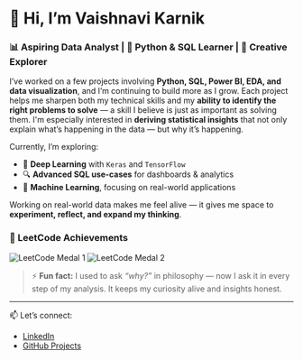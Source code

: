# 👋 Hi, I’m Vaishnavi Karnik

### 📊 Aspiring Data Analyst | 🐍 Python & SQL Learner | 🌸 Creative Explorer

I’ve worked on a few projects involving **Python, SQL, Power BI, EDA, and data visualization**, and I’m continuing to build more as I grow. Each project helps me sharpen both my technical skills and my **ability to identify the right problems to solve** — a skill I believe is just as important as solving them. I'm especially interested in **deriving statistical insights** that not only explain what’s happening in the data — but why it’s happening.


Currently, I’m exploring:
- 🧠 **Deep Learning** with `Keras` and `TensorFlow`
- 🔍 **Advanced SQL use-cases** for dashboards & analytics
- 🤖 **Machine Learning**, focusing on real-world applications

Working on real-world data makes me feel alive — it gives me space to **experiment, reflect, and expand my thinking**.

### 🏅 LeetCode Achievements

![LeetCode Medal 1](https://leetcode.com/medal/?showImg=0&id=7606446&isLevel=false)
![LeetCode Medal 2](https://leetcode.com/medal/?showImg=0&id=6028660&isLevel=false)


> ⚡ **Fun fact:** I used to ask *“why?”* in philosophy — now I ask it in every step of my analysis. It keeps my curiosity alive and insights honest.
---

📫 Let’s connect:  
- [LinkedIn](https://www.linkedin.com/in/vaishnavi-karnik-20248b273/)  
- [GitHub Projects](https://github.com/vaishnavikarnik?tab=repositories)
